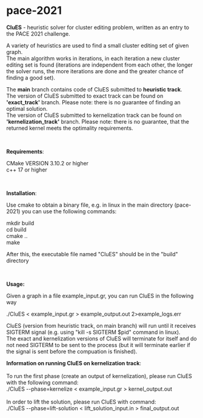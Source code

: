 # pace-2021

**CluES** - heuristic solver for cluster editing problem, written as an entry to the PACE 2021 challenge.

A variety of heuristics are used to find a small cluster editing set of given graph.<br>
The main algorithm works in iterations, in each iteration a new cluster editing set is found (iterations are independent from each other, the longer the solver runs, the more iterations are done and the greater chance of finding a good set).<br>

The **main** branch contains code of CluES submitted to **heuristic track**.<br>
The version of CluES submitted to exact track can be found on **'exact_track'** branch. Please note: there is no guarantee of finding an optimal solution.<!-- - there are some adjustments of parameters done to the heuristic version of CluES to increase probability of finding a good result (hopefully an optimal one on instances from exact track))--><br>
The version of CluES submitted to kernelization track can be found on **'kernelization_track'** branch. Please note: there is no guarantee, that the returned kernel meets the optimality requirements.

<br>


**Requirements**:

CMake VERSION 3.10.2 or higher<br>
c++ 17 or higher

<br>

**Installation**:

Use cmake to obtain a binary file, e.g. in linux in the main directory (pace-2021) you can use the following commands:

mkdir build<br>
cd build<br>
cmake ..<br>
make

After this, the executable file named "CluES" should be in the "build" directory

<br>

**Usage:**

Given a graph in a file example_input.gr, you can run CluES in the following way
 
./CluES < example_input.gr > example_output.out 2>example_logs.err

CluES (version from heuristic track, on main branch) will run until it receives SIGTERM signal (e.g. using "kill -s SIGTERM $pid" command in linux).<br>
The exact and kernelization versions of CluES will terminate for itself and do not need SIGTERM to be sent to the process (but it will terminate earlier if the signal is sent before the compuation is finished).
<br>

**Information on running CluES on kernelization track**:<br><br>
To run the first phase (create an output of kernelization), please run CluES with the following command:<br>
./CluES -\-phase=kernelize < example_input.gr > kernel_output.out<br><br>
In order to lift the solution, please run CluES with command:<br>
./CluES -\-phase=lift-solution < lift_solution_input.in > final_output.out